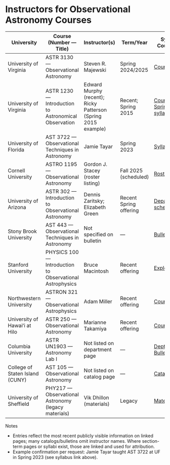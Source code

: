 # Instructors for Observational Astronomy Courses

| University | Course (Number — Title) | Instructor(s) | Term/Year | Syllabus / Course Page |
|---|---|---|---|---|
| University of Virginia | ASTR 3130 — Observational Astronomy | Steven R. Majewski | Spring 2024/2025 | [Course page](https://srmastro.uvacreate.virginia.edu/astr313/index.html) |
| University of Virginia | ASTR 1230 — Introduction to Astronomical Observation | Edward Murphy (recent); Ricky Patterson (Spring 2015 example) | Recent; Spring 2015 | [Course page](https://www.astro.virginia.edu/class/astr1230/), [Spring 2015 syllabus](https://collab.its.virginia.edu/syllabi/public/52613a63-c6c1-43f2-9eb9-0f55a11d5302) |
| University of Florida | AST 3722 — Observational Techniques in Astronomy | Jamie Tayar | Spring 2023 | [Syllabus](https://people.clas.ufl.edu/jtayar/ast3722/) |
| Cornell University | ASTRO 1195 — Observational Astronomy | Gordon J. Stacey (roster listing) | Fall 2025 (scheduled) | [Roster page](https://classes.cornell.edu/browse/roster/FA25/class/ASTRO/1195) |
| University of Arizona | ASTR 302 — Introduction to Observational Astronomy | Dennis Zaritsky; Elizabeth Green | Recent Spring offering | [Department schedule](https://astro.arizona.edu/academics/class-schedule) |
| Stony Brook University | AST 443 — Observational Techniques in Astronomy | Not specified on bulletin | — | [Bulletin](https://www.stonybrook.edu/sb/bulletin/current/academicprograms/ast/courses.php) |
| Stanford University | PHYSICS 100 — Introduction to Observational Astrophysics | Bruce Macintosh | Recent offering | [ExploreCourses](https://explorecourses.stanford.edu/search?view=catalog&filter-coursestatus-Active=on&q=PHYSICS%20100) |
| Northwestern University | ASTRON 321 — Observational Astrophysics | Adam Miller | Recent offering | [Course page](https://class-descriptions.northwestern.edu/4940/WCAS/ASTRON/36429) |
| University of Hawaiʻi at Hilo | ASTR 250 — Observational Astronomy | Marianne Takamiya | Recent offering | [Course page](https://hilo.hawaii.edu/depts/astronomy/courses/astr-250) |
| Columbia University | ASTR UN1903 — Astronomy Lab I | Not listed on department page | — | [Dept. page](https://physics.columbia.edu/courses/astr-un1903), [Bulletin](https://bulletin.columbia.edu/columbia-college/departments-instruction/astronomy/) |
| College of Staten Island (CUNY) | AST 105 — Observational Astronomy | Not listed on catalog page | — | [Catalog](https://csi-undergraduate.catalog.cuny.edu/courses/0616791) |
| University of Sheffield | PHY217 — Observational Astronomy (legacy materials) | Vik Dhillon (materials) | Legacy | [Materials](https://sheffield-mps.github.io/PHY217/) |

Notes
- Entries reflect the most recent publicly visible information on linked pages; many catalogs/bulletins omit instructor names. Where section-term pages or syllabi exist, those are linked and used for attribution.
- Example confirmation per request: Jamie Tayar taught AST 3722 at UF in Spring 2023 (see syllabus link above).
